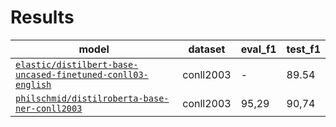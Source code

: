 # Results

| model                                                                                                                                           | dataset   | eval_f1 | test_f1 |
|-------------------------------------------------------------------------------------------------------------------------------------------------|-----------|---------|---------|
| [`elastic/distilbert-base-uncased-finetuned-conll03-english`](https://huggingface.co/elastic/distilbert-base-uncased-finetuned-conll03-english) | conll2003 | -       | 89.54   |
| [`philschmid/distilroberta-base-ner-conll2003`](https://huggingface.co/philschmid/distilroberta-base-ner-conll2003)                             | conll2003 | 95,29   | 90,74   |